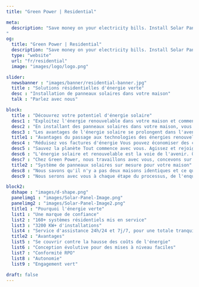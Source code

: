 ```yaml
---
title: "Green Power | Residential"

meta:
  description: "Save money on your electricity bills. Install Solar Panels on your home today! No obligation FREE survey on your home. Call +34 651 720 792 or email info@greenpwr.eu
"
og:
  title: "Green Power | Residential"
  description: "Save money on your electricity bills. Install Solar Panels on your home today! No obligation FREE survey on your home. Call +34 651 720 792 or email info@greenpwr.eu" 
  type: "website"
  url: "fr/residential"
  image: "images/logo/logo.png"

slider:
  newsbanner : "images/banner/residential-banner.jpg"
  title : "Solutions résidentielles d'énergie verte"
  desc : "Installation de panneaux solaires dans votre maison"
  talk : "Parlez avec nous"

block:
  title : "Découvrez votre potentiel d'énergie solaire"
  desc1 : "Exploitez l'énergie renouvelable dans votre maison et commencez à faire une différence dès aujourd'hui."
  desc2 : "En installant des panneaux solaires dans votre maison, vous augmentez sa valeur, réduisez vos factures d'énergie et faites votre part dans la lutte contre les changements climatiques."
  desc3 : "Les avantages de l'énergie solaire se prolongent dans l'avenir. Un système d'énergie solaire résidentiel durera généralement 25 ans. La plupart des systèmes solaires se remboursent en moins de cinq ans, puis réduisent considérablement vos factures d'électricité. En installant simplement des panneaux solaires sur votre toit, vous économisez de l'argent dès qu'il est allumé."
  title1 : "Avantages du passage aux technologies des énergies renouvelables :"
  desc4 : "Réduisez vos factures d'énergie Vous pouvez économiser des centaines d'euros chaque année en alimentant votre maison avec une énergie moins chère, plus propre et infinie générée par le soleil."
  desc5 : "Sauvez la planète Tout commence avec vous. Agissez et rejoignez le mouvement contre nos crises climatiques. Éloignez-vous des combustibles fossiles polluants tels que le charbon, le gaz et le pétrole."
  desc6 : "L'énergie solaire et renouvelable est la voie de l'avenir. Qu'il s'agisse d'économiser de l'argent ou de réduire votre empreinte carbone, ou les deux, l'énergie solaire est prête à transformer nos vies."
  desc7 : "Chez Green Power, nous travaillons avec vous, concevons sur mesure et proposons des panneaux solaires résidentiels sur le toit avec une subvention qui répond le mieux à vos besoins, afin que vous et votre famille profitiez des avantages le plus longtemps possible. Efficacité, durabilité, service et valeur, nous vous soutenons avec tout ce qu'il faut pour passer au solaire - simple, pratique et facile."
  title2 : "Système de panneaux solaires sur mesure pour votre maison"
  desc8 : "Nous savons qu'il n'y a pas deux maisons identiques et ce qui fonctionne pour votre voisin peut ne pas fonctionner pour votre maison. C'est pourquoi nous travaillons avec vous pour concevoir un système de panneaux solaires sur mesure en fonction de votre consommation d'énergie actuelle. Notre étude de site gratuite nous permet de déterminer véritablement vos besoins, sans utiliser de plans à l'emporte-pièce."
  desc9 : "Nous serons avec vous à chaque étape du processus, de l'enquête initiale à l'installation et à la maintenance, en évitant le jargon et en fournissant les informations dont vous avez besoin dans une langue que vous comprenez."

block2:
  dshape : "images/d-shape.png"
  panelimg1 : "images/Solar-Panel-Image.png"
  panelimg2 : "images/Solar-Panel-Image2.png"
  title1 : "Pourquoi l'énergie verte"
  list1 : "Une marque de confiance"
  list2 : "160+ systèmes résidentiels mis en service"
  list3 : "3200 KW+ d'installations"
  list4 : "Service d'assistance 24h/24 et 7j/7, pour une totale tranquillité d'esprit"
  title2 : "Avantages"
  list5 : "Se couvrir contre la hausse des coûts de l'énergie"
  list6 : "Conception évolutive pour des mises à niveau faciles"
  list7 : "Conformité RPO"
  list8 : "Autonomie"
  list9 : "Engagement vert"
    
draft: false
---
```

